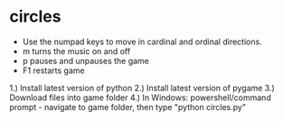 # circles
* Use the numpad keys to move in cardinal and ordinal directions.
* m turns the music on and off
* p pauses and unpauses the game
* F1 restarts game

1.) Install latest version of python
2.) Install latest version of pygame
3.) Download files into game folder
4.) In Windows: powershell/command prompt - navigate to game folder, then type "python circles.py"
